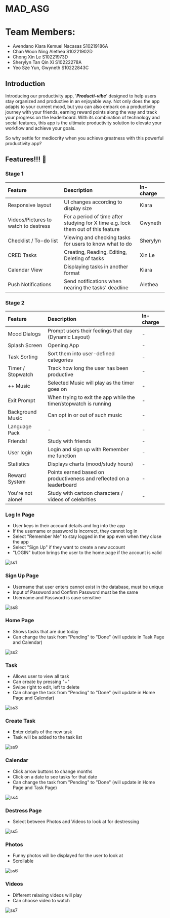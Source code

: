 # MAD_ASG

# Team Members:
* Avendano Kiara Kemuel Nacasas S10219186A
* Chan Woon Ning Alethea S10221902D
* Chong Xin Le S10221973D
* Sherylyn Tan Qin Xi S10222278A
* Yeo Sze Yun, Gwyneth S10222843C

## Introduction

Introducing our productivity app, '***Producti-vibe***' designed to help users stay organized and productive in an enjoyable way. Not only does the app adapts to your current mood, but you can also embark on a productivity journey with your friends, earning reward points along the way and track your progress on the leaderboard. With its combination of technology and social features, this app is the ultimate productivity solution to elevate your workflow and achieve your goals. 

So why settle for mediocrity when you achieve greatness with this powerful productivity app? 

##  Features!!! 🐔

### Stage 1


| Feature | Description | In-charge |
| :------ | :---------- | :-------- | 
| Responsive layout | UI changes according to display size | Kiara |
| Videos/Pictures to watch to destress |  For a period of time after studying for X time e.g. lock them out of this feature | Gwyneth |
| Checklist / To-do list | Viewing and checking tasks for users to know what to do | Sherylyn |
| CRED Tasks | Creating, Reading, Editing, Deleting of  tasks | Xin Le |x
| Calendar View | Displaying tasks in another format | Kiara |
| Push Notifications | Send notifications when nearing the tasks' deadline | Alethea |


### Stage 2

| Feature | Description | In-charge |
| :------ | :---------- | :-------- | 
| Mood Dialogs | Prompt users their feelings that day (Dynamic Layout) | - |
| Splash Screen | Opening App | - |
| Task Sorting | Sort them into user-defined categories | - |
| Timer / Stopwatch | Track how long the user has been productive | - |
| ++ Music | Selected Music will play as the timer goes on | - |
| Exit Prompt | When trying to exit the app while the timer/stopwatch is running | - |
| Background Music | Can opt in or out of such music | - |
| Language Pack | - | - |
| Friends! | Study with friends | - | 
| User login | Login and sign up with Remember me function | - |
| Statistics | Displays charts (mood/study hours) | - |
| Reward System | Points earned based on productiveness and reflected on a leaderboard | - |
| You're not alone! | Study with cartoon characters / videos of celebrities | - |


### Log In Page
* User keys in their account details and log into the app
* If the username or password is incorrect, they cannot log in
* Select "Remember Me" to stay logged in the app even when they close the app
* Select "Sign Up" if they want to create a new account
* "LOGIN" button brings the user to the home page if the account is valid

![ss1](https://github.com/yenkraii/MAD_ASG/assets/116244909/4901399d-dfa0-4db6-bf44-97e7ee005bf2)

### Sign Up Page
* Username that user enters cannot exist in the database, must be unique
* Input of Password and Confirm Password must be the same
* Username and Password is case sensitive

![ss8](https://github.com/yenkraii/MAD_ASG/assets/116244909/a56ad030-91df-4123-9e00-1936136f0bca)

### Home Page
* Shows tasks that are due today
* Can change the task from "Pending" to "Done" (will update in Task Page and Calendar)
 
![ss2](https://github.com/yenkraii/MAD_ASG/assets/116244909/f574cd1a-2b3f-43b7-ac11-117f63f482a9)

### Task
* Allows user to view all task
* Can create by pressing "+"
* Swipe right to edit, left to delete
* Can change the task from "Pending" to "Done" (will update in Home Page and Calendar)

![ss3](https://github.com/yenkraii/MAD_ASG/assets/116244909/61e6c60e-bbe0-48ee-a7e8-5c752ae1c0de)

### Create Task
* Enter details of the new task
* Task will be added to the task list

![ss9](https://github.com/yenkraii/MAD_ASG/assets/116244909/ad74cd82-cac6-4b21-a283-411c165292e7)

### Calendar
* Click arrow buttons to change months
* Click on a date to see tasks for that date
* Can change the task from "Pending" to "Done" (will update in Home Page and Task Page)
  
![ss4](https://github.com/yenkraii/MAD_ASG/assets/116244909/09a445b4-8d74-43cd-8cc6-fc2ae28bef1e)

### Destress Page
* Select between Photos and Videos to look at for destressing
  
![ss5](https://github.com/yenkraii/MAD_ASG/assets/116244909/58b02073-05b2-49f5-87b0-94bc12cd934e)

### Photos
* Funny photos will be displayed for the user to look at
* Scrollable
  
![ss6](https://github.com/yenkraii/MAD_ASG/assets/116244909/31af8efe-99c4-4195-b090-c13878330d71)

### Videos
* Different relaxing videos will play
* Can choose video to watch
  
![ss7](https://github.com/yenkraii/MAD_ASG/assets/116244909/3baa0416-0c2f-4640-9dfd-102f5a5237f4)
